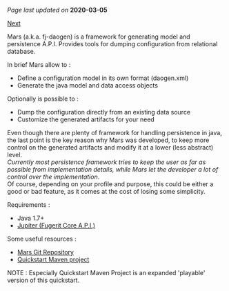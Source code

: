*Page last updated on* **2020-03-05**

[Next](qs_install.html)

Mars (a.k.a. fj-daogen) is a framework for generating model and persistence A.P.I. Provides tools for dumping configuration from relational database.  

In brief Mars allow to  :
- Define a configuration model in its own format (daogen.xml)
- Generate the java model and data access objects

Optionally is possible to : 
- Dump the configuration directly from an existing data source
- Customize the generated artifacts for your need

Even though there are plenty of framework for handling persistence in java, 
the last point is the key reason why Mars was developed, to keep more control 
on the generated artifacts and modify it at a lower (less abstract) level.  
*Currently most persistence framework tries to keep the user as far as  possible from implementation details, while Mars let the developer  a lot of control over the implementation*.  
Of course, depending on your profile and purpose, this could be either a good or bad feature, as it comes at the cost of losing some simplicity. 

Requirements : 
* Java 1.7+
* [Jupiter (Fugerit Core A.P.I.)](https://www.fugerit.org/perm/jupiter)

Some useful resources : 
* [Mars Git Repository](https://github.com/fugerit-org/fj-daogen)
* [Quickstart Maven project](https://github.com/fugerit-org/fj-daogen-quickstart)

NOTE : Especially Quickstart Maven Project is an expanded 'playable' version of this quickstart.
